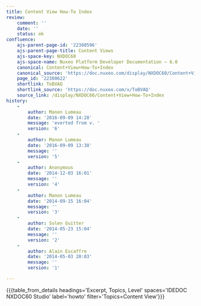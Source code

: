 ```yaml
---
title: Content View How-To Index
review:
    comment: ''
    date: ''
    status: ok
confluence:
    ajs-parent-page-id: '22380596'
    ajs-parent-page-title: Content Views
    ajs-space-key: NXDOC60
    ajs-space-name: Nuxeo Platform Developer Documentation — 6.0
    canonical: Content+View+How-To+Index
    canonical_source: 'https://doc.nuxeo.com/display/NXDOC60/Content+View+How-To+Index'
    page_id: '22380622'
    shortlink: ToBVAQ
    shortlink_source: 'https://doc.nuxeo.com/x/ToBVAQ'
    source_link: /display/NXDOC60/Content+View+How-To+Index
history:
    - 
        author: Manon Lumeau
        date: '2016-09-09 14:28'
        message: 'everted from v. '
        version: '6'
    - 
        author: Manon Lumeau
        date: '2016-09-09 13:38'
        message: ''
        version: '5'
    - 
        author: Anonymous
        date: '2014-12-03 16:01'
        message: ''
        version: '4'
    - 
        author: Manon Lumeau
        date: '2014-09-15 16:04'
        message: ''
        version: '3'
    - 
        author: Solen Guitter
        date: '2014-05-23 15:04'
        message: ''
        version: '2'
    - 
        author: Alain Escaffre
        date: '2014-05-03 20:03'
        message: ''
        version: '1'

---
```

{{{table_from_details headings='Excerpt, Topics, Level' spaces='IDEDOC NXDOC60 Studio' label='howto' filter='Topics=Content View'}}}